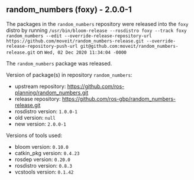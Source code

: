 ## random_numbers (foxy) - 2.0.0-1

The packages in the `random_numbers` repository were released into the `foxy` distro by running `/usr/bin/bloom-release --rosdistro foxy --track foxy random_numbers --edit --override-release-repository-url https://github.com/moveit/random_numbers-release.git --override-release-repository-push-url git@github.com:moveit/random_numbers-release.git` on `Wed, 02 Dec 2020 11:34:04 -0000`

The `random_numbers` package was released.

Version of package(s) in repository `random_numbers`:

- upstream repository: https://github.com/ros-planning/random_numbers.git
- release repository: https://github.com/ros-gbp/random_numbers-release.git
- rosdistro version: `1.0.0-1`
- old version: `null`
- new version: `2.0.0-1`

Versions of tools used:

- bloom version: `0.10.0`
- catkin_pkg version: `0.4.23`
- rosdep version: `0.20.0`
- rosdistro version: `0.8.3`
- vcstools version: `0.1.42`


